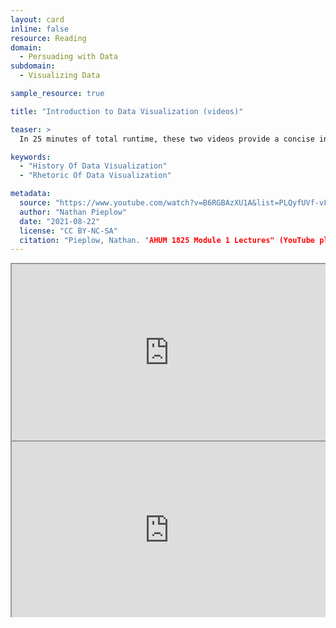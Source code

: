 ```yaml
---
layout: card
inline: false
resource: Reading
domain:
  - Persuading with Data
subdomain:
  - Visualizing Data

sample_resource: true

title: "Introduction to Data Visualization (videos)"

teaser: >
  In 25 minutes of total runtime, these two videos provide a concise in-depth introduction to the rhetorical principles of data visualization. The first video summarizes the history of persuasive visualizations with three key examples from the 19th century by John Snow, Florence Nightingale, and W.E.B. DuBois. The second video lays out six key principles of data visualization and explains what can go wrong when these principles are violated. 

keywords:
  - "History Of Data Visualization"
  - "Rhetoric Of Data Visualization"

metadata:
  source: "https://www.youtube.com/watch?v=B6RGBAzXU1A&list=PLQyfUVf-vFTJMuluE7y9mPRxK9-iSxYyQ"
  author: "Nathan Pieplow"
  date: "2021-08-22"
  license: "CC BY-NC-SA"
  citation: "Pieplow, Nathan. "AHUM 1825 Module 1 Lectures" (YouTube playlist). Data Advocacy 4 All, University of Colorado. 22 Aug 2021. "
---
```


<div style="border:none; max-width: 1280px"><div style="position: relative; padding-bottom: 56.25%; height: 0; overflow: hidden;"><iframe src="https://www.youtube.com/embed/B6RGBAzXU1A?si=-tc0-fcPbpv9vin_?si=N4qb71cs-yWizJfc?videoseries?list=PL9_5y1s7b_5bUQ0dfnXgwzjjEnDWQ7NLS&rel=0" width="1280" height="720" title="The Spell of Data Viz (and how to cast it)" style="position: absolute; top: 0; left: 0; right: 0; bottom: 0; height: 100%; max-width: 100%;"></iframe></div></div>
<div style="border:none; max-width: 1280px"><div style="position: relative; padding-bottom: 56.25%; height: 0; overflow: hidden;"><iframe src="https://www.youtube.com/embed/8UgF0X-FETs?si=5-ofT4dUUPSJnRCh?si=N4qb71cs-yWizJfc?videoseries?list=PL9_5y1s7b_5bUQ0dfnXgwzjjEnDWQ7NLS&rel=0" width="1280" height="720" title="Do the Awesome, Avoid the Bad in Data Visualization" style="position: absolute; top: 0; left: 0; right: 0; bottom: 0; height: 100%; max-width: 100%;"></iframe></div></div>



